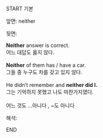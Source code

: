 START
기본

앞면:
neither


뒷면:
<div><b>Neither</b> answer is correct. </div><div>어느 대답도 옳지 않다.</div><div><br></div><div><div><strong>Neither</strong> of them has / have a car. </div><div><div>그들 중 누구도 차를 갖고 있지 않다.</div></div></div><div><br></div><div><div>He didn’t remember and <b>neither did I.</b> </div><div>그는 기억하지 못했고 나도 마찬가지였다.</div></div><div><br></div><div><span>어느 것도 …아니다</span> , ~도 아니다</div>


해석:
<!--ID: 1746614454329-->
END